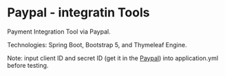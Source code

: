 # Paypal - integratin Tools

Payment Integration Tool via Paypal.

Technologies: Spring Boot, Bootstrap 5, and Thymeleaf Engine.

Note: input client ID and secret ID (get it in the [Paypal](https://developer.paypal.com/)) into application.yml before testing.
